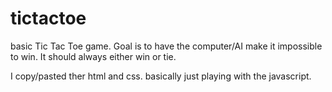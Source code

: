 # tictactoe

basic Tic Tac Toe game. Goal is to have the computer/AI make it impossible to win. It should always either win or tie. 


I copy/pasted ther html and css. basically just playing with the javascript.